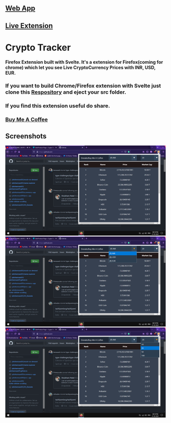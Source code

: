 ## [Web App](https://coin-tracker-svelte.netlify.app/)
## [Live Extension](https://addons.mozilla.org/en-US/firefox/addon/crypto-tracker/)

# Crypto Tracker


#### Firefox Extension built with Svelte. It's a extension for Firefox(coming for chrome) which let you see Live CryptoCurrency Prices with INR, USD, EUR.

### If  you want to build Chrome/Firefox extension with Svelte just clone this [Respository](https://github.com/jatinhemnani01/extension-with-svelte "Respository") and eject your src folder. 

### If you find this extension useful do share.


### [Buy Me A Coffee](https://www.buymeacoffee.com/jatinhemnani01 "Buy Me A Coffee")

## Screenshots
![Screenshot 1](https://raw.githubusercontent.com/jatinhemnani01/crypto-tracker/master/Screenshots/1.png)
![Screenshot 2](https://raw.githubusercontent.com/jatinhemnani01/crypto-tracker/master/Screenshots/2.png)
![Screenshot 3](https://raw.githubusercontent.com/jatinhemnani01/crypto-tracker/master/Screenshots/3.png)
